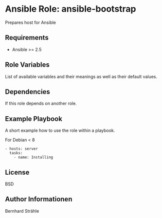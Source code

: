 # Ansible Role: ansible-bootstrap 
Prepares host for Ansible

## Requirements
* Ansible >= 2.5

## Role Variables
List of available variables and their meanings as well as their default values.

## Dependencies
If this role depends on another role.

## Example Playbook
A short example how to use the role within a playbook.

For Debian < 8
```
- hosts: server
  tasks:
    - name: Installing
```

## License
BSD

## Author Informationen
Bernhard Strähle
